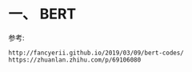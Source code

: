 # 一、 BERT

参考:
 
    http://fancyerii.github.io/2019/03/09/bert-codes/
    https://zhuanlan.zhihu.com/p/69106080
  